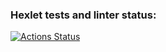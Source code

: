 ### Hexlet tests and linter status:
[![Actions Status](https://github.com/nikitadnet/php-project-lvl1/workflows/hexlet-check/badge.svg)](https://github.com/nikitadnet/php-project-lvl1/actions)
